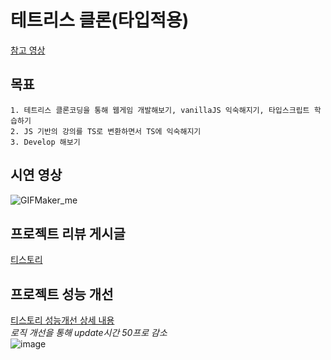 # 테트리스 클론(타입적용)

[참고 영상](https://www.youtube.com/watch?v=_xGETajBA98)

## 목표

    1. 테트리스 클론코딩을 통해 웹게임 개발해보기, vanillaJS 익숙해지기, 타입스크립트 학습하기
    2. JS 기반의 강의를 TS로 변환하면서 TS에 익숙해지기
    3. Develop 해보기

## 시연 영상

![GIFMaker_me](https://github.com/suhong99/StudyRepo/assets/120103909/0eb9560e-e000-4a05-948f-2003ac6f6d1a)

## 프로젝트 리뷰 게시글

[티스토리](https://ungumungum.tistory.com/95)


## 프로젝트 성능 개선   
[티스토리 성능개선 상세 내용](https://ungumungum.tistory.com/96)   
*로직 개선을 통해 update시간 50프로 감소*   
![image](https://github.com/suhong99/StudyRepo/assets/120103909/ae6145f5-ade0-446c-815a-4e2745267d6e)   





